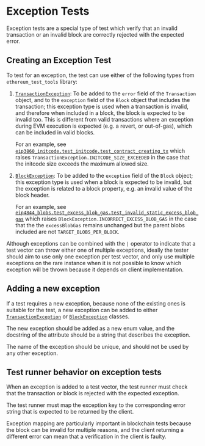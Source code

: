 # Exception Tests

Exception tests are a special type of test which verify that an invalid transaction or an invalid block are correctly rejected with the expected error.

## Creating an Exception Test

To test for an exception, the test can use either of the following types from `ethereum_test_tools` library:

1. [`TransactionException`](../consuming_tests/exceptions.md#transactionexception): To be added to the `error` field of the `Transaction` object, and to the `exception` field of the `Block` object that includes the transaction; this exception type is used when a transaction is invalid, and therefore when included in a block, the block is expected to be invalid too. This is different from valid transactions where an exception during EVM execution is expected (e.g. a revert, or out-of-gas), which can be included in valid blocks.

    For an example, see [`eip3860_initcode.test_initcode.test_contract_creating_tx`](../tests/shanghai/eip3860_initcode/test_initcode/index.md#tests.shanghai.eip3860_initcode.test_initcode.test_contract_creating_tx) which raises `TransactionException.INITCODE_SIZE_EXCEEDED` in the case that the initcode size exceeds the maximum allowed size.

2. [`BlockException`](../consuming_tests/exceptions.md#blockexception): To be added to the `exception` field of the `Block` object; this exception type is used when a block is expected to be invalid, but the exception is related to a block property, e.g. an invalid value of the block header.

    For an example, see [`eip4844_blobs.test_excess_blob_gas.test_invalid_static_excess_blob_gas`](../tests/cancun/eip4844_blobs/test_excess_blob_gas/index.md#tests.cancun.eip4844_blobs.test_excess_blob_gas.test_invalid_static_excess_blob_gas) which raises `BlockException.INCORRECT_EXCESS_BLOB_GAS` in the case that the the `excessBlobGas` remains unchanged
    but the parent blobs included are not `TARGET_BLOBS_PER_BLOCK`.

Although exceptions can be combined with the `|` operator to indicate that a test vector can throw either one of multiple exceptions, ideally the tester should aim to use only one exception per test vector, and only use multiple exceptions on the rare instance when it is not possible to know which exception will be thrown because it depends on client implementation.

## Adding a new exception

If a test requires a new exception, because none of the existing ones is suitable for the test, a new exception can be added to either [`TransactionException`](../consuming_tests/exceptions.md#transactionexception) or [`BlockException`](../consuming_tests/exceptions.md#blockexception) classes.

The new exception should be added as a new enum value, and the docstring of the attribute should be a string that describes the exception.

The name of the exception should be unique, and should not be used by any other exception.

## Test runner behavior on exception tests

When an exception is added to a test vector, the test runner must check that the transaction or block is rejected with the expected exception.

The test runner must map the exception key to the corresponding error string that is expected to be returned by the client.

Exception mapping are particularly important in blockchain tests because the block can be invalid for multiple reasons, and the client returning a different error can mean that a verification in the client is faulty.
